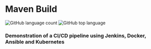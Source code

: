# Maven Build

![GitHub language count](https://img.shields.io/github/languages/count/rafasz/maven-build)
![GitHub top language](https://img.shields.io/github/languages/top/rafasz/maven-build)

### Demonstration of a CI/CD pipeline using Jenkins, Docker, Ansible and Kubernetes
